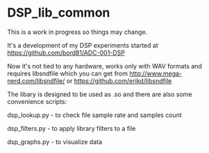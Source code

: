 # DSP_lib_common

This is a work in progress so things may change.

It's a development of my DSP experiments started at https://github.com/bord81/ADC-001-DSP

Now it's not tied to any hardware, works only with WAV formats and requires libsndfile which you can get from http://www.mega-nerd.com/libsndfile/ or https://github.com/erikd/libsndfile

The libary is designed to be used as .so and there are also some convenience scripts:

dsp_lookup.py - to check file sample rate and samples count

dsp_filters.py - to apply library filters to a file

dsp_graphs.py - to visualize data
